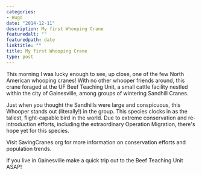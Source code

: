 ```yaml
---
categories:
- Hugo
date: "2014-12-11"
description: My first Whooping Crane
featuredalt: ""
featuredpath: date
linktitle: ""
title: My first Whooping Crane
type: post
---
```


This morning I was lucky enough to see, up close, one of the few North American whooping cranes! With no other whooper friends around, this crane foraged at the UF Beef Teaching Unit, a small cattle facility nestled within the city of Gainesville, among groups of wintering Sandhill Cranes. 

Just when you thought the Sandhills were large and conspicuous, this Whooper stands out (literally!) in the group. This species clocks in as the tallest, flight-capable bird in the world. Due to extreme conservation and re-introduction efforts, including the extraordinary Operation Migration, there's hope yet for this species. 

Visit SavingCranes.org for more information on conservation efforts and population trends. 

If you live in Gainesville make a quick trip out to the Beef Teaching Unit ASAP!
